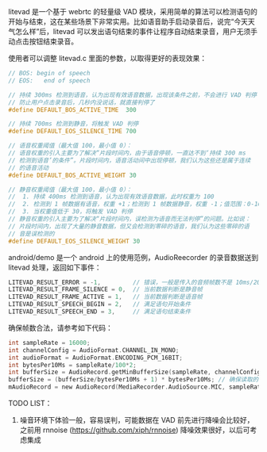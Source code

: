 litevad 是一个基于 webrtc 的轻量级 VAD 模块，采用简单的算法可以检测语句的开始与结束，这在某些场景下非常实用。比如语音助手启动录音后，说完“今天天气怎么样”后，litevad 可以发出语句结束的事件让程序自动结束录音，用户无须手动点击按钮结束录音。

使用者可以调整 litevad.c 里面的参数，以取得更好的表现效果：
``` c
// BOS: begin of speech
// EOS:   end of speech

// 持续 300ms 检测到语音，认为出现有效语音数据，出现该条件之前，不会进行 VAD 判停
// 防止用户点击录音后，几秒内没说话，就直接判停了
#define DEFAULT_BOS_ACTIVE_TIME  300

// 持续 700ms 检测到静音，将触发 VAD 判停
#define DEFAULT_EOS_SILENCE_TIME 700

// 语音权重阈值（最大值 100，最小值 0）：
// 语音权重的引入主要为了解决“片段时间内，由于语音停顿，一直达不到‘持续 300 ms
// 检测到语音’的条件”。片段时间内，语音活动间中出现停顿，我们认为这些还是属于连续
// 的语音活动
#define DEFAULT_BOS_ACTIVE_WEIGHT 30

// 静音权重阈值（最大值 100，最小值 0）：
//  1. 持续 400ms 检测到语音，认为出现有效语音数据，此时权重为 100
//  2. 检测到 1 帧数据有语音，权重 +1；检测到 1 帧数据静音，权重 -1；值范围：0-100
//  3. 当权重值低于 30，将触发 VAD 判停
// 静音权重的引入主要为了解决“片段时间内，误检测为语音而无法判停”的问题。比如说：
// 片段时间内，出现了大量的静音数据，但又会检测到零碎的语音，我们认为这些零碎的语
// 音是误检测的
#define DEFAULT_EOS_SILENCE_WEIGHT 30
```

android/demo 是一个 android 上的使用范例，AudioReecorder 的录音数据送到 litevad 处理，返回如下事件：
``` c
LITEVAD_RESULT_ERROR = -1,         // 错误，一般是传入的音频帧数不是 10ms/20ms/30ms 的整数倍导致的
LITEVAD_RESULT_FRAME_SILENCE = 0,  // 当前数据判断是静音帧
LITEVAD_RESULT_FRAME_ACTIVE = 1,   // 当前数据判断是语音帧
LITEVAD_RESULT_SPEECH_BEGIN = 2,   // 满足语句开始条件
LITEVAD_RESULT_SPEECH_END = 3,     // 满足语句结束条件
```

确保帧数合法，请参考如下代码：
``` c
int sampleRate = 16000;
int channelConfig = AudioFormat.CHANNEL_IN_MONO;
int audioFormat = AudioFormat.ENCODING_PCM_16BIT;
int bytesPer10Ms = sampleRate/100*2;
int bufferSize = AudioRecord.getMinBufferSize(sampleRate, channelConfig, audioFormat);
bufferSize = (bufferSize/bytesPer10Ms + 1) * bytesPer10Ms; // 确保读取的音频帧数为 10ms 的整数倍
mAudioRecord = new AudioRecord(MediaRecorder.AudioSource.MIC, sampleRate, channelConfig, audioFormat, bufferSize);
```

TODO LIST：
1. 噪音环境下体验一般，容易误判，可能数据在 VAD 前先进行降噪会比较好，之前用 rnnoise (https://github.com/xiph/rnnoise) 降噪效果很好，以后可考虑集成
